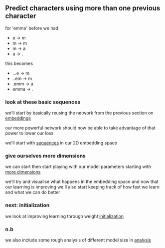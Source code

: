 ## Predict characters using more than one previous character

for 'emma' before we had

* e -> m
* m -> m
* m -> a
* a -> .

this becomes

* ...e  -> m
* ..em  -> m
* .emm  -> a
* emma  -> .

### look at these basic sequences

we'll start by basically reusing the network from the previous section on [embeddings](../embeddings)

our more powerful network should now be able to take advantage of that power to lower our loss

we'll start with [sequences](sequences.ipynb) in our 2D embedding space

### give ourselves more dimensions

we can start then start playing with our model parameters starting with [more dimensions](more_dimensions.ipynb)

we'll try and visualise what happens in the embedding space and now that our learning is improving we'll also 
start keeping track of how fast we learn and what we can do better 

### next: initialization

we look at improving learning through weight [initialization](../initialization)

### n.b

we also include some rough analysis of different model size in [analysis](sequence-play-analysis.ipynb)